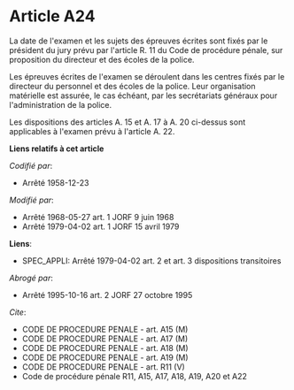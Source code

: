 # Article A24

La date de l'examen et les sujets des épreuves écrites sont fixés par le président du jury prévu par l'article R. 11 du Code
de procédure pénale, sur proposition du directeur et des écoles de la police.

Les épreuves écrites de l'examen se déroulent dans les centres fixés par le directeur du personnel et des écoles de la
police. Leur organisation matérielle est assurée, le cas échéant, par les secrétariats généraux pour l'administration de la
police.

Les dispositions des articles A. 15 et A. 17 à A. 20 ci-dessus sont applicables à l'examen prévu à l'article A. 22.

**Liens relatifs à cet article**

_Codifié par_:

  - Arrêté 1958-12-23

_Modifié par_:

  - Arrêté 1968-05-27 art. 1 JORF 9 juin 1968
  - Arrêté 1979-04-02 art. 1 JORF 15 avril 1979

**Liens**:

  - SPEC_APPLI: Arrêté 1979-04-02 art. 2 et art. 3 dispositions transitoires

_Abrogé par_:

  - Arrêté 1995-10-16 art. 2 JORF 27 octobre 1995

_Cite_:

  - CODE DE PROCEDURE PENALE - art. A15 (M)
  - CODE DE PROCEDURE PENALE - art. A17 (M)
  - CODE DE PROCEDURE PENALE - art. A18 (M)
  - CODE DE PROCEDURE PENALE - art. A19 (M)
  - CODE DE PROCEDURE PENALE - art. R11 (V)
  - Code de procédure pénale R11, A15, A17, A18, A19, A20 et A22
